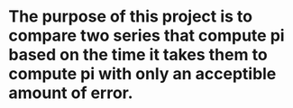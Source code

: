# The purpose of this project is to compare two series that compute pi based on the time it takes them to compute pi with only an acceptible amount of error.  
